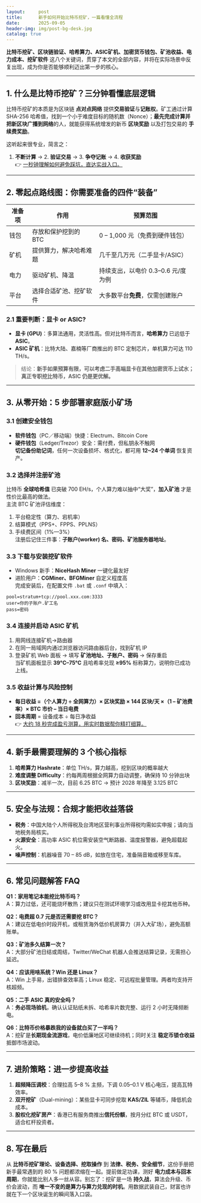 ```yaml
---
layout:     post
title:      新手如何开始比特币挖矿，一篇看懂全流程
date:       2025-09-05
header-img: img/post-bg-desk.jpg
catalog: true
---
```


**比特币挖矿、区块链验证、哈希算力、ASIC矿机、加密货币钱包、矿池收益、电力成本、挖矿软件** 这八个关键词，贯穿了本文的全部内容，并将在实际场景中反复出现，成为你是否能够顺利迈出第一步的核心。

---

## 1. 什么是比特币挖矿？三分钟看懂底层逻辑  
比特币挖矿的本质是为区块链 **点对点网络** 提供**交易验证**与**记账权**。矿工通过计算 SHA-256 哈希值，找到一个小于难度目标的随机数（Nonce）；**最先完成计算并把新区块广播到网络**的人，就能获得系统增发的新币 **区块奖励** 以及打包交易的 **手续费奖励**。

这听起来很专业，简言之：  
1. **不断计算** → 2. **验证交易** → 3. **争夺记账** → 4. **收获奖励**  
👉 [一秒钟理解如何避免踩坑，直达实战入口。](https://okxdog.com/)

---

## 2. 零起点路线图：你需要准备的四件“装备”

| 准备项 | 作用 | 预算范围 |
|---|---|---|
| 钱包 | 存放和保护挖到的 BTC | 0 – 1,000 元（免费到硬件钱包） |
| 矿机 | 提供算力，解决哈希难题 | 几千至几万元（二手显卡/ASIC） |
| 电力 | 驱动矿机、降温 | 持续支出，以电价 0.3–0.6 元/度为例 |
| 平台 | 选择合适矿池、挖矿软件 | 大多数平台**免费**，仅需创建账户 |

### 2.1 重要判断：显卡 or ASIC?
- **显卡 (GPU)**：多算法通用，灵活性高。但对比特币而言，**哈希算力** 已远低于 **ASIC**。
- **ASIC 矿机**：比特大陆、嘉楠等厂商推出的 BTC 定制芯片，单机算力可达 110 TH/s。

> 结论：**新手如果预算有限，可以考虑二手高端显卡在其他加密货币上试水；真正专职挖比特币，ASIC 仍是更优解。**

---

## 3. 从零开始：5 步部署家庭版小矿场

### 3.1 创建安全钱包  
- **软件钱包**（PC／移动端）快捷：Electrum、Bitcoin Core  
- **硬件钱包**（Ledger/Trezor）安全：需付费，但私钥永不触网  
**切记备份助记词**，任何一次设备损坏、格式化，都可用 **12~24 个单词** 恢复资产。

### 3.2 选择并注册矿池  
比特币 **全球哈希值** 已突破 700 EH/s，个人算力难以抽中“大奖”，**加入矿池** 才是性价比最高的做法。  
主流 BTC 矿池评估维度：  
1. 平台稳定性（算力、宕机率）  
2. 结算模式（PPS+、FPPS、PPLNS）  
3. 手续费区间（1%—3%）  
注册后记住三件事：**子账户(worker) 名、密码、矿池服务器地址**。

### 3.3 下载与安装挖矿软件  
- Windows 新手：**NiceHash Miner** 一键化最友好  
- 进阶用户：**CGMiner、BFGMiner** 自定义程度高  
完成安装后，在配置文件 `.bat` 或 `.conf` 中填入：  
```text
pool=stratum+tcp://pool.xxx.com:3333
user=你的子账户.矿工名
pass=密码
```  

### 3.4 连接并启动 ASIC 矿机  
1. 用网线连接矿机→路由器  
2. 在同一局域网内通过浏览器访问路由器后台，找到矿机 IP  
3. 登录矿机 Web 面板 → 填写 **矿池地址、子账户、密码** → 保存重启  
当矿机面板显示 **39°C–75°C** 且哈希率兑现 **≥95%** 标称算力，说明你已成功上线。  

### 3.5 收益计算与风险控制  
- **每日收益 =（个人算力 ÷ 全网算力）× 区块奖励 × 144 区块/天 ×（1 – 矿池费率）× BTC 市价 – 当日电费**  
- **回本周期** = 设备成本 ÷ 每日净收益  
👉 [大约 18 秒完成盈亏测算，用实时数据帮你精打细算。](https://okxdog.com/)

---

## 4. 新手最需要理解的 3 个核心指标

1. **哈希算力 Hashrate**：单位 TH/s，算力越高，挖到区块的概率越大  
2. **难度调整 Difficulty**：约每两周根据全网算力自动调整，确保持 10 分钟出块  
3. **区块奖励**：减半一次，目前 6.25 BTC → 预计 2028 年降至 3.125 BTC  

---

## 5. 安全与法规：合规才能把收益落袋

- **税务**：中国大陆个人所得税及台湾地区营利事业所得税均需如实申报；请向当地税务局核实。  
- **火源安全**：高功率 ASIC 机位需安装空气断路器、温度报警器，避免超载起火。  
- **噪声控制**：机器噪音 70 – 85 dB，如放在住宅，准备隔音箱或移至车库。  

---

## 6. 常见问题解答 FAQ

**Q1：家用笔记本能挖比特币吗？**  
A：算力过低，还可能烧坏散热；建议只在测试环境学习或改用显卡挖其他币种。

**Q2：电费超 0.7 元是否还需要挖 BTC？**  
A：建议在低电价时段开机，或租赁海外低价机房算力（并入大矿场），避免高额账单。

**Q3：矿池多久结算一次？**  
A：大部分矿池日结或周结，Twitter/WeChat 机器人会推送结算记录，无需担心延迟。

**Q4：应该用啥系统？Win 还是 Linux？**  
A：Win 上手易，出错排查效率高；Linux 稳定、可远程批量管理。两者均支持开核超频。

**Q5：二手 ASIC 真的安全吗？**  
A：**务必现场验机**，确认认证贴纸未拆、哈希率片数完整、运行 2 小时无降频断电。

**Q6：比特币价格暴跌我的设备就白买了一半吗？**  
A：挖矿是**长期现金流游戏**，电价低廉地区可继续待机；同时关注 **稳定币锁仓收益** 抵御市场波动。

---

## 7. 进阶策略：进一步提高收益

1. **超频降压调校**：合理拉高 5–8 % 主频，下调 0.05–0.1 V 核心电压，提高瓦特效率。  
2. **双开挖矿**（Dual-mining）：某些显卡可同步挖取 **KAS/ZIL** 等辅币，降低机会成本。  
3. **股权化挖矿房产**：香港已有服务商推出**信托份额**，按月分红 BTC 或 USDT，适合杠杆投资者。

---

## 8. 写在最后

从 **比特币挖矿理论、设备选择、挖取操作** 到 **法律、税务、安全细节**，这份手册把新手最常遇到的 80 % 问题都浓缩在一起。提前做足功课，测好 **电力成本与回本周期**，你就能比别人多一丝从容。别忘了：挖矿是一场 **持久战**，算法会升级、币价会波动，而 **唯一不变的是算力与算力兑现的时机**。用数据武装自己，财富也许就在下一个区块诞生的瞬间落入口袋。